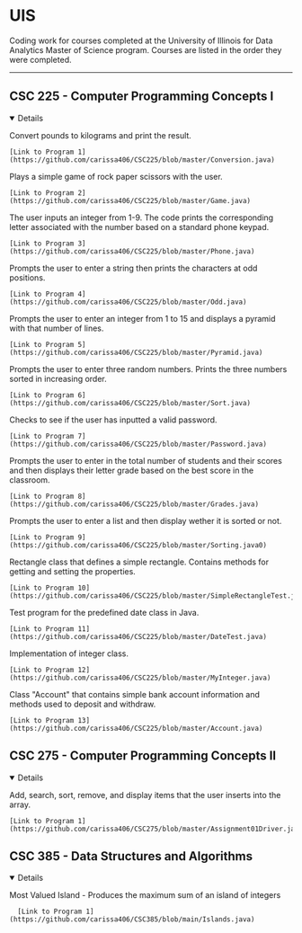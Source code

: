 # UIS
Coding work for courses completed at the University of Illinois for Data Analytics Master of Science program. Courses are listed in the order they were completed.

---

## CSC 225 - Computer Programming Concepts I
<details open>

Convert pounds to kilograms and print the result.

    [Link to Program 1](https://github.com/carissa406/CSC225/blob/master/Conversion.java)

Plays a simple game of rock paper scissors with the user.

    [Link to Program 2](https://github.com/carissa406/CSC225/blob/master/Game.java)

The user inputs an integer from 1-9. The code prints the corresponding letter associated with the number based on a standard phone keypad.
    
    [Link to Program 3](https://github.com/carissa406/CSC225/blob/master/Phone.java)

Prompts the user to enter a string then prints the characters at odd positions.

    [Link to Program 4](https://github.com/carissa406/CSC225/blob/master/Odd.java)

Prompts the user to enter an integer from 1 to 15 and displays a pyramid with that number of lines.

    [Link to Program 5](https://github.com/carissa406/CSC225/blob/master/Pyramid.java)

Prompts the user to enter three random numbers. Prints the three numbers sorted in increasing order.

    [Link to Program 6](https://github.com/carissa406/CSC225/blob/master/Sort.java)

Checks to see if the user has inputted a valid password.

    [Link to Program 7](https://github.com/carissa406/CSC225/blob/master/Password.java)

Prompts the user to enter in the total number of students and their scores and then displays their letter grade based on the best score in the classroom.

    [Link to Program 8](https://github.com/carissa406/CSC225/blob/master/Grades.java)

Prompts the user to enter a list and then display wether it is sorted or not.

    [Link to Program 9](https://github.com/carissa406/CSC225/blob/master/Sorting.java0)

Rectangle class that defines a simple rectangle. Contains methods for getting and setting the properties.

    [Link to Program 10](https://github.com/carissa406/CSC225/blob/master/SimpleRectangleTest.java)

Test program for the predefined date class in Java.

    [Link to Program 11](https://github.com/carissa406/CSC225/blob/master/DateTest.java)

Implementation of integer class.

    [Link to Program 12](https://github.com/carissa406/CSC225/blob/master/MyInteger.java)

Class "Account" that contains simple bank account information and methods used to deposit and withdraw.

    [Link to Program 13](https://github.com/carissa406/CSC225/blob/master/Account.java)

</details>

## CSC 275 - Computer Programming Concepts II

<details open>

Add, search, sort, remove, and display items that the user inserts into the array.

    [Link to Program 1](https://github.com/carissa406/CSC275/blob/master/Assignment01Driver.java)

</details>

## CSC 385 - Data Structures and Algorithms

<details open>

Most Valued Island - Produces the maximum sum of an island of integers

      [Link to Program 1](https://github.com/carissa406/CSC385/blob/main/Islands.java)

</details>
